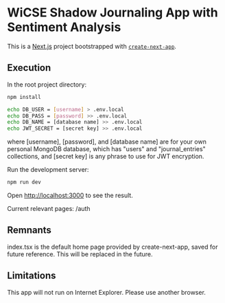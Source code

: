# WiCSE Shadow Journaling App with Sentiment Analysis
This is a [Next.js](https://nextjs.org/) project bootstrapped with [`create-next-app`](https://github.com/vercel/next.js/tree/canary/packages/create-next-app).

## Execution
In the root project directory:
```bash
npm install
```
```bash
echo DB_USER = [username] > .env.local
echo DB_PASS = [password] >> .env.local
echo DB_NAME = [database name] >> .env.local
echo JWT_SECRET = [secret key] >> .env.local
```
where \[username\], \[password\], and \[database name\] are for your own personal MongoDB database, which has "users" and "journal_entries" collections, and [secret key] is any phrase to use for JWT encryption. 

Run the development server:
```bash
npm run dev
```

Open [http://localhost:3000](http://localhost:3000) to see the result.

Current relevant pages: /auth

## Remnants
index.tsx is the default home page provided by create-next-app, saved for future reference. This will be replaced in the future.

## Limitations
This app will not run on Internet Explorer. Please use another browser.
